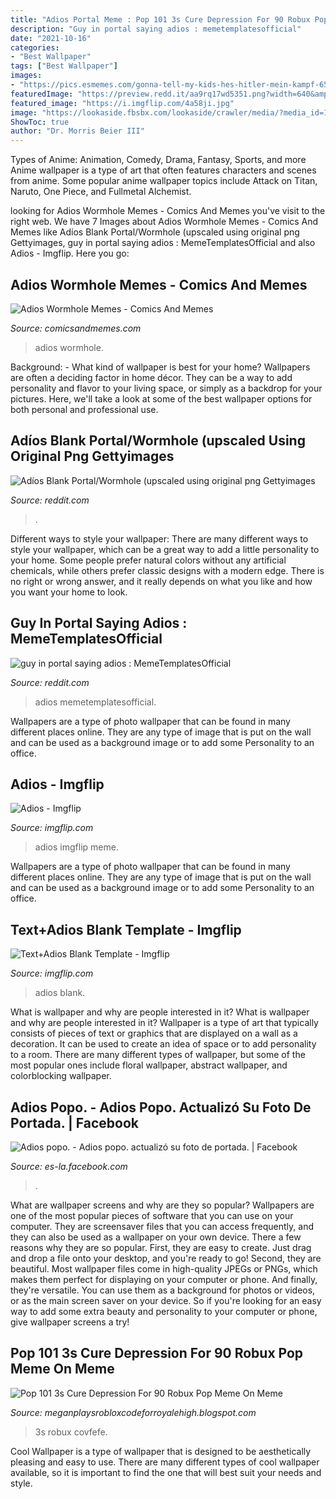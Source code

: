 ```yaml
---
title: "Adios Portal Meme : Pop 101 3s Cure Depression For 90 Robux Pop Meme On Meme"
description: "Guy in portal saying adios : memetemplatesofficial"
date: "2021-10-16"
categories:
- "Best Wallpaper"
tags: ["Best Wallpaper"]
images:
- "https://pics.esmemes.com/gonna-tell-my-kids-hes-hitler-mein-kampf-65820340.png"
featuredImage: "https://preview.redd.it/aa9rq17wd5351.png?width=640&amp;crop=smart&amp;auto=webp&amp;s=83a70c50effbd91ce5d0269ece920864a0a7a9e5"
featured_image: "https://i.imgflip.com/4a58ji.jpg"
image: "https://lookaside.fbsbx.com/lookaside/crawler/media/?media_id=1151902521525983"
ShowToc: true
author: "Dr. Morris Beier III"
---
```



Types of Anime: Animation, Comedy, Drama, Fantasy, Sports, and more
Anime wallpaper is a type of art that often features characters and scenes from anime. Some popular anime wallpaper topics include Attack on Titan, Naruto, One Piece, and Fullmetal Alchemist.

	

		
looking for Adios Wormhole Memes - Comics And Memes you've visit to the right web. We have 7 Images about Adios Wormhole Memes - Comics And Memes like Adíos Blank Portal/Wormhole (upscaled using original png Gettyimages, guy in portal saying adios : MemeTemplatesOfficial and also Adios - Imgflip. Here you go:
		
    
## Adios Wormhole Memes - Comics And Memes

<img loading=lazy src="https://i0.wp.com/comicsandmemes.com/wp-content/uploads/blank-meme-template-131-adios-wormhole.jpg?resize=621%2C599&amp;ssl=1" onerror="this.onerror=null;this.src='https://tse4.mm.bing.net/th?id=OIP.IpsgHOYih10JF_4gVe0EMwHaHJ&amp;pid=15.1';" alt="Adios Wormhole Memes - Comics And Memes">

_Source: comicsandmemes.com_

>adios wormhole. 

	

Background: - What kind of wallpaper is best for your home?
Wallpapers are often a deciding factor in home décor. They can be a way to add personality and flavor to your living space, or simply as a backdrop for your pictures. Here, we'll take a look at some of the best wallpaper options for both personal and professional use.

    
## Adíos Blank Portal/Wormhole (upscaled Using Original Png Gettyimages

<img loading=lazy src="https://preview.redd.it/aa9rq17wd5351.png?width=640&amp;crop=smart&amp;auto=webp&amp;s=83a70c50effbd91ce5d0269ece920864a0a7a9e5" onerror="this.onerror=null;this.src='https://tse1.mm.bing.net/th?id=OIP.pW2iVvOJOSTYE-uIHhUhpAHaJQ&amp;pid=15.1';" alt="Adíos Blank Portal/Wormhole (upscaled using original png Gettyimages">

_Source: reddit.com_

>. 

	

Different ways to style your wallpaper:
There are many different ways to style your wallpaper, which can be a great way to add a little personality to your home. Some people prefer natural colors without any artificial chemicals, while others prefer classic designs with a modern edge. There is no right or wrong answer, and it really depends on what you like and how you want your home to look.

    
## Guy In Portal Saying Adios : MemeTemplatesOfficial

<img loading=lazy src="https://i.redd.it/vf1kwsmbf5151.png" onerror="this.onerror=null;this.src='https://tse4.mm.bing.net/th?id=OIP.mLy3EpgQ7-C9iGf9ZnddJgHaHJ&amp;pid=15.1';" alt="guy in portal saying adios : MemeTemplatesOfficial">

_Source: reddit.com_

>adios memetemplatesofficial. 

	



Wallpapers are a type of photo wallpaper that can be found in many different places online. They are any type of image that is put on the wall and can be used as a background image or to add some Personality to an office.

    
## Adios - Imgflip

<img loading=lazy src="https://i.imgflip.com/4a58ji.jpg" onerror="this.onerror=null;this.src='https://tse3.mm.bing.net/th?id=OIP.Y97jiJriMAgENoCrUIUfEgHaKu&amp;pid=15.1';" alt="Adios - Imgflip">

_Source: imgflip.com_

>adios imgflip meme. 

	



Wallpapers are a type of photo wallpaper that can be found in many different places online. They are any type of image that is put on the wall and can be used as a background image or to add some Personality to an office.

    
## Text+Adios Blank Template - Imgflip

<img loading=lazy src="https://i.imgflip.com/457jl5.jpg" onerror="this.onerror=null;this.src='https://tse2.mm.bing.net/th?id=OIP.s781diFilSgoG2GkoITlOAHaFS&amp;pid=15.1';" alt="Text+Adios Blank Template - Imgflip">

_Source: imgflip.com_

>adios blank. 

	

What is wallpaper and why are people interested in it?
What is wallpaper and why are people interested in it?
Wallpaper is a type of art that typically consists of pieces of text or graphics that are displayed on a wall as a decoration. It can be used to create an idea of space or to add personality to a room. There are many different types of wallpaper, but some of the most popular ones include floral wallpaper, abstract wallpaper, and colorblocking wallpaper.

    
## Adios Popo. - Adios Popo. Actualizó Su Foto De Portada. | Facebook

<img loading=lazy src="https://lookaside.fbsbx.com/lookaside/crawler/media/?media_id=1151902521525983" onerror="this.onerror=null;this.src='https://tse3.mm.bing.net/th?id=OIP.0roIadUiZAynwIEd3iEq2gHaF7&amp;pid=15.1';" alt="Adios popo. - Adios popo. actualizó su foto de portada. | Facebook">

_Source: es-la.facebook.com_

>. 

	

What are wallpaper screens and why are they so popular?
Wallpapers are one of the most popular pieces of software that you can use on your computer. They are screensaver files that you can access frequently, and they can also be used as a wallpaper on your own device. There a few reasons why they are so popular. First, they are easy to create. Just drag and drop a file onto your desktop, and you're ready to go! Second, they are beautiful. Most wallpaper files come in high-quality JPEGs or PNGs, which makes them perfect for displaying on your computer or phone. And finally, they're versatile. You can use them as a background for photos or videos, or as the main screen saver on your device. So if you're looking for an easy way to add some extra beauty and personality to your computer or phone, give wallpaper screens a try!

    
## Pop 101 3s Cure Depression For 90 Robux Pop Meme On Meme

<img loading=lazy src="https://pics.esmemes.com/gonna-tell-my-kids-hes-hitler-mein-kampf-65820340.png" onerror="this.onerror=null;this.src='https://tse4.mm.bing.net/th?id=OIP.YJeBgAgBj5B-w1XUOQRrRgHaHC&amp;pid=15.1';" alt="Pop 101 3s Cure Depression For 90 Robux Pop Meme On Meme">

_Source: meganplaysrobloxcodeforroyalehigh.blogspot.com_

>3s robux covfefe. 

	

Cool Wallpaper is a type of wallpaper that is designed to be aesthetically pleasing and easy to use. There are many different types of cool wallpaper available, so it is important to find the one that will best suit your needs and style.

